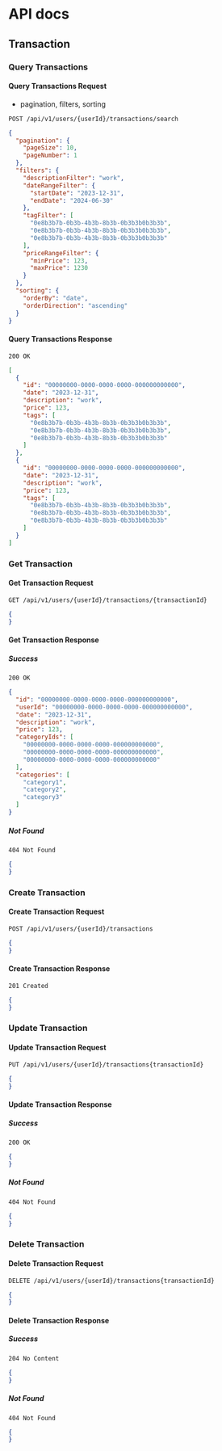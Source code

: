# API docs

## Transaction

### Query Transactions

#### Query Transactions Request
- pagination, filters, sorting

```http request
POST /api/v1/users/{userId}/transactions/search
```

```json
{
  "pagination": {
    "pageSize": 10,
    "pageNumber": 1
  },
  "filters": {
    "descriptionFilter": "work",
    "dateRangeFilter": {
      "startDate": "2023-12-31",
      "endDate": "2024-06-30"
    },
    "tagFilter": [
      "0e8b3b7b-0b3b-4b3b-8b3b-0b3b3b0b3b3b",
      "0e8b3b7b-0b3b-4b3b-8b3b-0b3b3b0b3b3b",
      "0e8b3b7b-0b3b-4b3b-8b3b-0b3b3b0b3b3b"
    ],
    "priceRangeFilter": {
      "minPrice": 123,
      "maxPrice": 1230
    }
  },
  "sorting": {
    "orderBy": "date",
    "orderDirection": "ascending"
  }
}
```

#### Query Transactions Response

```http request
200 OK
```

```json
[
  {
    "id": "00000000-0000-0000-0000-000000000000",
    "date": "2023-12-31",
    "description": "work",
    "price": 123,
    "tags": [
      "0e8b3b7b-0b3b-4b3b-8b3b-0b3b3b0b3b3b",
      "0e8b3b7b-0b3b-4b3b-8b3b-0b3b3b0b3b3b",
      "0e8b3b7b-0b3b-4b3b-8b3b-0b3b3b0b3b3b"
    ]
  },
  {
    "id": "00000000-0000-0000-0000-000000000000",
    "date": "2023-12-31",
    "description": "work",
    "price": 123,
    "tags": [
      "0e8b3b7b-0b3b-4b3b-8b3b-0b3b3b0b3b3b",
      "0e8b3b7b-0b3b-4b3b-8b3b-0b3b3b0b3b3b",
      "0e8b3b7b-0b3b-4b3b-8b3b-0b3b3b0b3b3b"
    ]
  }
]
```

### Get Transaction

#### Get Transaction Request

```http request
GET /api/v1/users/{userId}/transactions/{transactionId}
```

```json
{
}
```

#### Get Transaction Response

##### Success

```http request
200 OK
```

```json
{
  "id": "00000000-0000-0000-0000-000000000000",
  "userId": "00000000-0000-0000-0000-000000000000",
  "date": "2023-12-31",
  "description": "work",
  "price": 123,
  "categoryIds": [
    "00000000-0000-0000-0000-000000000000",
    "00000000-0000-0000-0000-000000000000",
    "00000000-0000-0000-0000-000000000000"
  ],
  "categories": [
    "category1",
    "category2",
    "category3"
  ]
}
```

##### Not Found

```http request
404 Not Found
```

```json
{
}
```

### Create Transaction

#### Create Transaction Request

```http request
POST /api/v1/users/{userId}/transactions
```

```json
{
}
```

#### Create Transaction Response

```http request
201 Created
```

```json
{
}
```

### Update Transaction

#### Update Transaction Request

```http request
PUT /api/v1/users/{userId}/transactions{transactionId}
```

```json
{
}
```

#### Update Transaction Response

##### Success

```http request
200 OK
```

```json
{
}
```

##### Not Found

```http request
404 Not Found
```

```json
{
}
```

### Delete Transaction

#### Delete Transaction Request

```http request
DELETE /api/v1/users/{userId}/transactions{transactionId}
```

```json
{
}
```

#### Delete Transaction Response

##### Success

```http request
204 No Content
```

```json
{
}
```

##### Not Found

```http request
404 Not Found
```

```json
{
}
```
